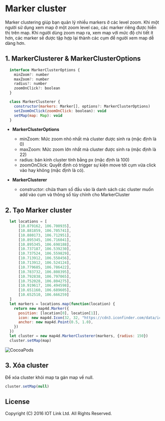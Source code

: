 # Marker cluster
Marker clustering giúp bạn quản lý nhiều markers ở các level zoom. Khi một người sử dụng xem map ở một zoom level cao, các marker riêng được hiển thị trên map. Khi người dùng zoom map ra, xem map với mức độ chi tiết ít hơn, các marker sẽ được tập hợp lại thành các cụm để người xem map dễ dàng hơn.

## 1. MarkerClusterer & MarkerClusterOptions
```javascript
  interface MarkerClusterOptions {
    minZoom?: number
    maxZoom?: number
    radius?: number
    zoomOnClick?: boolean
  }
```

```javascript
  class MarkerClusterer {
    constructor(markers: Marker[], options?: MarkerClusterOptions)
    setZoomOnClick(zoomOnClick: boolean): void
    setMap(map: Map): void
  }
```

- **MarkerClusterOptions**
	- minZoom: Mức zoom nhỏ nhất mà cluster được sinh ra (mặc định là 0)
	- maxZoom: Mức zoom lớn nhất mà cluster được sinh ra (mặc định là 22)
	- radius: bán kính cluster tính bằng px (mặc định là 100)
	- zoomOnClick: Quyết định có trigger sự kiện move tới cụm vừa click vào hay không (mặc định là có).

- **MarkerClusterer**
	- constructor: chứa tham số đầu vào là danh sách các cluster muốn add vào cụm và thông số tùy chỉnh cho MarkerCluster

## 2. Tạo Marker cluster

```javascript
  let locations = [
      [10.879162, 106.700935],
      [10.881859, 106.705741],
      [10.880173, 106.712951],
      [10.895345, 106.716041],
      [10.895345, 106.698188],
      [10.737187, 106.539230],
      [10.737524, 106.559829],
      [10.713912, 106.558456],
      [10.713912, 106.524124],
      [10.779685, 106.786422],
      [10.783732, 106.808395],
      [10.792838, 106.797065],
      [10.752028, 106.804275],
      [10.919617, 106.494598],
      [10.651160, 106.689605],
      [10.652510, 106.666259]
  ]
  let markers = locations.map(function(location) {
    return new map4d.Marker({
      position: [location[0], location[1]],
      icon: new map4d.Icon(32, 32, "https://cdn3.iconfinder.com/data/icons/map-markers-2/512/marker_2-512.png"),
      anchor: new map4d.Point(0.5, 1.0),
    })
  })
  let cluster = new map4d.MarkerClusterer(markers, {radius: 150})
  cluster.setMap(map)
```

![CocoaPods](https://raw.githubusercontent.com/iotlinkadmin/map4d-web-sdk/master/docs/resources/5-marker-cluster-1.png) 

## 3. Xóa cluster

Để xóa cluster khỏi map ta gán map về null.

```javascript
cluster.setMap(null)
```

License
-------

Copyright (C) 2016 IOT Link Ltd. All Rights Reserved.
